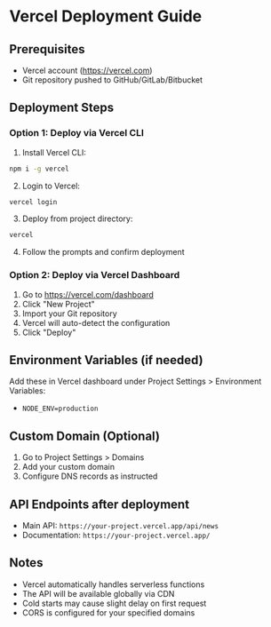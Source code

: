 # Vercel Deployment Guide

## Prerequisites
- Vercel account (https://vercel.com)
- Git repository pushed to GitHub/GitLab/Bitbucket

## Deployment Steps

### Option 1: Deploy via Vercel CLI
1. Install Vercel CLI:
```bash
npm i -g vercel
```

2. Login to Vercel:
```bash
vercel login
```

3. Deploy from project directory:
```bash
vercel
```

4. Follow the prompts and confirm deployment

### Option 2: Deploy via Vercel Dashboard
1. Go to https://vercel.com/dashboard
2. Click "New Project"
3. Import your Git repository
4. Vercel will auto-detect the configuration
5. Click "Deploy"

## Environment Variables (if needed)
Add these in Vercel dashboard under Project Settings > Environment Variables:
- `NODE_ENV=production`

## Custom Domain (Optional)
1. Go to Project Settings > Domains
2. Add your custom domain
3. Configure DNS records as instructed

## API Endpoints after deployment
- Main API: `https://your-project.vercel.app/api/news`
- Documentation: `https://your-project.vercel.app/`

## Notes
- Vercel automatically handles serverless functions
- The API will be available globally via CDN
- Cold starts may cause slight delay on first request
- CORS is configured for your specified domains
